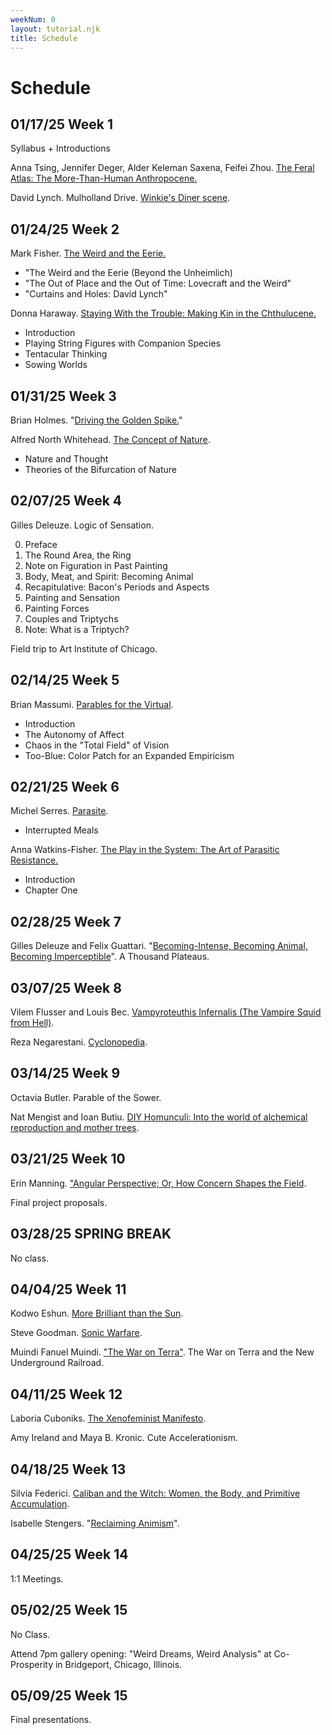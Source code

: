 ```yaml
---
weekNum: 0
layout: tutorial.njk
title: Schedule
---
```


<!--
https://www.e-flux.com/journal/85/156774/driving-the-golden-spike/ -->

<!-- example of linking to hosted PDF:
Maturana, Humberto & Francisco Varela. [The Tree of Knowledge](/assets/pdf/tree-of-knowledge.pdf). Foreword, Preface, Chapters 1, 2, 3, and 4. 1987. -->

# Schedule

## 01/17/25 Week 1

Syllabus + Introductions

Anna Tsing, Jennifer Deger, Alder Keleman Saxena, Feifei Zhou. [The Feral Atlas: The More-Than-Human Anthropocene.](https://feralatlas.supdigital.org/)

David Lynch. Mulholland Drive. [Winkie's Diner scene](https://www.youtube.com/watch?v=UozhOo0Dt4o).

## 01/24/25 Week 2

Mark Fisher. [The Weird and the Eerie.](/assets/pdf/weird.pdf)

- "The Weird and the Eerie (Beyond the Unheimlich)
- "The Out of Place and the Out of Time: Lovecraft and the Weird"
- "Curtains and Holes: David Lynch"

Donna Haraway. [Staying With the Trouble: Making Kin in the Chthulucene.](https://edisciplinas.usp.br/pluginfile.php/4374763/mod_resource/content/0/Haraway-Staying%20with%20the%20Trouble_%20Making%20Kin%20in%20the%20Chthulucene.pdf)

- Introduction
- Playing String Figures with Companion Species
- Tentacular Thinking
- Sowing Worlds

## 01/31/25 Week 3

Brian Holmes. "[Driving the Golden Spike.](https://www.e-flux.com/journal/85/156774/driving-the-golden-spike/)"

Alfred North Whitehead. [The Concept of Nature](https://archive.org/details/cu31924012068593).

- Nature and Thought
- Theories of the Bifurcation of Nature

## 02/07/25 Week 4

Gilles Deleuze. Logic of Sensation.

0. Preface
1. The Round Area, the Ring
2. Note on Figuration in Past Painting
3. Body, Meat, and Spirit: Becoming Animal
4. Recapitulative: Bacon's Periods and Aspects
5. Painting and Sensation
6. Painting Forces
7. Couples and Triptychs
8. Note: What is a Triptych?

Field trip to Art Institute of Chicago.

## 02/14/25 Week 5

Brian Massumi. [Parables for the Virtual](https://monoskop.org/images/d/dc/Massumi_Brian_Parables_for_the_Virtual_Movement_Affect_Sensation_Post-Contemporary_Interventions.pdf).

- Introduction
- The Autonomy of Affect
- Chaos in the "Total Field" of Vision
- Too-Blue: Color Patch for an Expanded Empiricism

## 02/21/25 Week 6

Michel Serres. [Parasite](https://xenopraxis.net/readings/serres_parasite.pdf).

- Interrupted Meals

Anna Watkins-Fisher. [The Play in the System: The Art of Parasitic Resistance.](https://archive.org/details/playinsystemarto00fish)

- Introduction
- Chapter One

## 02/28/25 Week 7

Gilles Deleuze and Felix Guattari. "[Becoming-Intense, Becoming Animal, Becoming Imperceptible](https://files.libcom.org/files/A%20Thousand%20Plateaus.pdf)". A Thousand Plateaus.

## 03/07/25 Week 8

Vilem Flusser and Louis Bec. [Vampyroteuthis Infernalis (The Vampire Squid from Hell)](https://www.rybn.org/ANTI/ADMXI/documentation/ADMXI/I._FABULATORY_EPISTEMOLOGY/VAMPYROTHEUTIS_INFERNALIS/Vilem_Flusser_Louis_Bec_-_Vampyroteuthis_Infernalis.pdf).

Reza Negarestani. [Cyclonopedia](https://ciudadtecnicolor.wordpress.com/wp-content/uploads/2011/01/cyclonopedia.pdf).

## 03/14/25 Week 9

Octavia Butler. Parable of the Sower.

Nat Mengist and Ioan Butiu. [DIY Homunculi: Into the world of alchemical reproduction and mother trees](/assets/pdf/tal.pdf).

## 03/21/25 Week 10

Erin Manning. ["Angular Perspective; Or, How Concern Shapes the Field](/assets/pdf/manning-how-concern.pdf).

Final project proposals.

## 03/28/25 SPRING BREAK

No class.

## 04/04/25 Week 11

Kodwo Eshun. [More Brilliant than the Sun](https://monoskop.org/images/b/b2/Eshun_Kodwo_More_Brilliant_Than_the_Sun_Adventures_in_Sonic_Fiction.pdf).

Steve Goodman. [Sonic Warfare](https://archive.org/details/3goodmannstevesonicwarfare).

Muindi Fanuel Muindi. ["The War on Terra"](https://www.academia.edu/85944163/The_War_on_Terra_and_the_New_Underground_Railroad). The War on Terra and the New Underground Railroad.

## 04/11/25 Week 12

Laboria Cuboniks. [The Xenofeminist Manifesto](https://www.laboriacuboniks.net/20150612-xf_layout_web.pdf).

Amy Ireland and Maya B. Kronic. Cute Accelerationism.

## 04/18/25 Week 13

Silvia Federici. [Caliban and the Witch: Women, the Body, and Primitive Accumulation](https://files.libcom.org/files/Caliban%20and%20the%20Witch.pdf).

Isabelle Stengers. "[Reclaiming Animism](https://www.e-flux.com/journal/36/61245/reclaiming-animism/)".

## 04/25/25 Week 14

1:1 Meetings.

## 05/02/25 Week 15

No Class.

Attend 7pm gallery opening: "Weird Dreams, Weird Analysis" at Co-Prosperity in Bridgeport, Chicago, Illinois.

## 05/09/25 Week 15

Final presentations.

<!--


Deleuze, Gilles. Logic of Sense.

- First Series on Paradox
- The Simulacrum and Ancient Philosophy: Plato and the Simulacrum

Munster, Anna. An Aesthetia of Networks: Conjunctive Experience in Art and Technology. 2013.

Dodds, Joseph. [Psychoanalysis and Ecology at the Edge of Chaos: Complexity Theory, Deleuze, Guattari and Psychoanalysis for a Climate in Crisis](/assets/pdf/Psychoanalysis-and-Ecology.pdf). 2012.

Parisi, Luciana. Contagious Architectures: Computation, Aesthetics, and Space. 2022. [selections forthcoming] -->

<!-- Bergson, Henri. Creative Evolution. 1908. [selections]

Curtis, Adam. “The Use and Abuse of Vegetal Concepts” from All Watched Over From Machines of Loving Grace. 2011. BBC.

Deleuze, Gilles and Felix Guattari. “On the Refrain”. A Thousand Plateaus, trans. Brian Massumi. University of Minnesota Press. 2022.

Dhaliwal, Ranjodh. “Addressability: or What is Computation Even?” Critical Inquiry. 2022.

Galloway, Alexander. Uncomputable: Play and Politics in the Long Digital Age. Verso, 2022. [selections]

Grosz, Elizabeth. Chaos, Territory, Art: Deleuze and the Framing of the Earth. Duke University Press. 2008.

[Holmes, Brian. Guattari's Schizoanalytic Cartographies: Or, the Pathic Core at the Heart of Cybernetics](https://miriamgrossi.paginas.ufsc.br/files/2013/02/25090965-Guattari%E2%80%99s-Schizoanalytic-Cartographies.pdf).

Hui, Yuk. On the Existence of Digital Objects. University of Minnesota Press. 2009.

Liu, Cixin. The Three Body Problem. 2008.

Parisi, Luciana. Contagious Architecture: Computation, Aesthetics and Space. MIT Press. 2022.

Prigogine, Ilya and Isabelle Stengers. Order Out of Chaos: Man’s New Dialogue with Nature. Verso.2019.

Stengers, Isabelle. Cosmopolitics. Selections.

Turner, Fred. From Counterculture to Cyberculture. University of Stanford Press. 2009.

von Uexkull, Jakob. A Foray into the World of Animals and Humans, trans. Joseph D. O’Neil. University of Minnesota Press. 2010.

von Foerster, Heinz. The Beginning of Heaven and Earth has no Name: Seven Days with Second-Order Cybernetics. 2014. -->

[def]: /assets/pdf/Count-to-three.pdf
